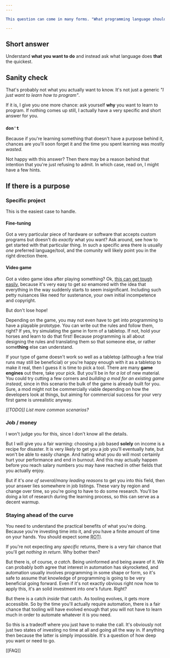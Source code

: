 ```yaml
---
---

This question can come in many forms. "What programming language should I learn first?" Or "What programming language is trending at the moment?" (NB: "programming" in there specifically cuts off a very true, but probably not a very useful answer: English. But that's a story for another time.)

---
```


## Short answer

Understand **what you want to do** and instead ask what language does **that** the quickest.

## Sanity check

That's probably not what you actually want to know. It's not just a generic *"I just want to learn how to program"*.

If it is, I give you one more chance: ask yourself **why** you want to learn to program. If nothing comes up still, I actually have a very specific and short answer for you.

### **`don't`**

Because if you're learning something that doesn't have a purpose behind it, chances are you'll soon forget it and the time you spent learning was mostly _wasted_.

Not happy with this answer? Then there may be a reason behind that intention that you're just refusing to admit. In which case, read on, I might have a few hints.

## If there is a purpose

### Specific project

This is the easiest case to handle.

#### Fine-tuning

Got a very particular piece of hardware or software that accepts custom programs but doesn't do *exactly* what you want? Ask around, see how to get started with that particular thing. In such a specific area there is usually *one* preferred language/tool, and the comunity will likely point you in the right direction there.

#### Video game

Got a video game idea after playing something? Ok, [this can get tough easily](https://xkcd.com/1425/), because it's very easy to get _so_ enamored with the idea that everything in the way suddenly starts to seem insignificant. Including such petty nuisances like need for sustenance, your own initial incompetence and copyright.

But don't lose hope!

Depending on the game, you may not even have to get into programming to have a playable prototype. You can write out the rules and follow them, right? If yes, try simulating the game in form of a tabletop. If not, hold your horses and learn to do that first! Because programming is all about designing the rules and translating them so that someone else, or rather some**thing** else can understand.

If your type of game doesn't work so well as a tabletop (although a few trial runs may still be beneficial) or you're happy enough with it as a tabletop to make it real, then I guess it is time to pick a tool. There are many **game engines** out there, take your pick. But you'll be in for *a lot* of new material. You could try cutting a few corners and *building a mod for an existing game instead*, since in this scenario the bulk of the game is already built for you. Sure, a mod might not be commercially viable depending on how the developers look at things, but aiming for commercial success for your very first game is unrealistic anyway.

*[[TODO]] List more common scenarios?*

### Job / money

I won't judge you for this, since I don't know all the details.

But I will give you a fair warning: choosing a job based **solely** on income is a recipe for disaster. It is very likely to get you a job you'll eventually hate, but won't be able to easily change. And hating what you do will most certainly hurt your performance and end in burnout. And this may actually happen before you reach salary numbers you may have reached in other fields that you actually enjoy.

But if it's *one of several/many leading reasons* to get you into this field, then your answer lies somewhere in job listings. These vary by region and change over time, so you're going to have to do some research. You'll be doing a lot of research during the learning process, so this can serve as a decent warmup.

### Staying ahead of the curve

You need to understand the practical benefits of what you're doing. Because you're investing time into it, and you have a finite amount of time on your hands. You should expect some <abbr title="Return on Time Investment">ROTI</abbr>.

If you're not expecting any *specific* returns, there is a very fair chance that you'll get _nothing in return_. Why bother then?

But there is, of course, *a catch*. Being uninformed and being aware of it. We can probably both agree that interest in automation has skyrocketed, and automation usually involves programming in some shape or form, so it's safe to assume that knowledge of programming is going to be very beneficial going forward. Even if it's not exactly obvious right now how to apply this, it's an solid investment into one's future. Right?

But there is a catch *inside* that catch. As tooling evolves, it gets more accessible. So by the time you'll actually require automation, there is a fair chance that tooling will have evolved enough that you will not have to learn much in order to automate whatever it is you need.

So this is a tradeoff where you just have to make the call. It's obviously not just two states of investing no time at all and going all the way in. If anything then because the latter is simply impossible. It's a question of how deep you want or need to go.

[[FAQ]]
